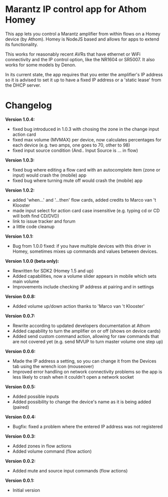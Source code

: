 # Marantz IP control app for Athom Homey

This app lets you control a Marantz amplifier from within flows on a Homey device (by Athom). Homey is NodeJS based and allows for apps to extend its functionality.

This works for reasonably recent AVRs that have ethernet or WiFi connectivity and the IP control option, like the NR1604 or SR5007. It also works for some models by Denon.

In its current state, the app requires that you enter the amplifier's IP address so it is advised to set it up to have a fixed IP address or a 'static lease' from the DHCP server.

# Changelog

**Version 1.0.4:**
- fixed bug introduced in 1.0.3 with chosing the zone in the change input action card
- fixed max volume (MVMAX) per device, now calculates percentages for each device (e.g. two amps, one goes to 70, other to 98)
- fixed input source condition (And.. Input Source is ... in flow)

**Version 1.0.3:**
- fixed bug where editing a flow card with an autocomplete item (zone or input) would crash the (mobile) app
- fixed bug where turning mute off would crash the (mobile) app

**Version 1.0.2:**
- added 'when...' and '...then' flow cards, added credits to Marco van 't Klooster
- made input select for action card case insensitive (e.g. typing cd or CD will both find CD/DVD)
- link to issue tracker and forum
- a little code cleanup

**Version 1.0.1:**
- Bug from 1.0.0 fixed: if you have multiple devices with this driver in Homey, sometimes mixes up commands and values between devices.

**Version 1.0.0 (beta only):**
- Rewritten for SDK2 (Homey 1.5 and up)
- Added capabilities, now a volume slider appears in mobile which sets main volume
- Improvements include checking IP address at pairing and in settings

**Version 0.0.8:**
- Added volume up/down action thanks to 'Marco van 't Klooster'

**Version 0.0.7:**
- Rewrite according to updated developers documentation at Athom
- Added capability to turn the amplifier on or off (shows on device cards)
- Added send custom command action, allowing for raw commands that are not covered yet (e.g. send MVUP to turn master volume one step up)

**Version 0.0.6:**
- Made the IP address a setting, so you can change it from the Devices tab using the wrench icon (mouseover)
- Improved error handling on network connectivity problems so the app is less likely to crash when it couldn't open a network socket

**Version 0.0.5:**
- Added possible inputs
- Added possibility to change the device's name as it is being added (paired)

**Version 0.0.4:**
- Bugfix: fixed a problem where the entered IP address was not registered

**Version 0.0.3:**
- Added zones in flow actions
- Added volume command (flow action)

**Version 0.0.2:**
- Added mute and source input commands (flow actions)

**Version 0.0.1:**
- Initial version
